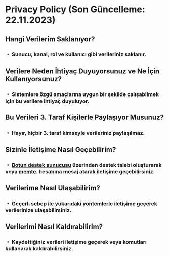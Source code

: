 # Privacy Policy (Son Güncelleme: 22.11.2023)
## Hangi Verilerim Saklanıyor?
### ・ Sunucu, kanal, rol ve kullanıcı gibi verileriniz saklanır.
## Verilere Neden İhtiyaç Duyuyorsunuz ve Ne İçin Kullanıyorsunuz?
### ・ Sistemlere özgü amaçlarına uygun bir şekilde çalışabilmek için bu verilere ihtiyaç duyuluyor.
## Bu Verileri 3. Taraf Kişilerle Paylaşıyor Musunuz?
### ・ Hayır, hiçbir 3. taraf kimseyle verileriniz paylaşılmaz.
## Sizinle İletişime Nasıl Geçebilirim?
### ・ [Botun destek sunucusu](https://discord.gg/vuwb5esqkx) üzerinden destek talebi oluşturarak veya [memte.](https://discord.com/users/690634258691391589) hesabına mesaj atarak iletişime geçebilirsiniz.
## Verilerime Nasıl Ulaşabilirim?
### ・ Geçerli sebep ile yukarıdaki yöntemlerle iletişime geçerek verilerinize ulaşabilirsiniz.
## Verilerimi Nasıl Kaldırabilirim?
### ・ Kaydettiğiniz verileri iletişime geçerek veya komutları kullanarak kaldırabilirsiniz.
